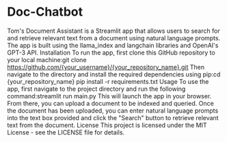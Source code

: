 # Doc-Chatbot
Tom's Document Assistant is a Streamlit app that allows users to search for and retrieve relevant text from a document using natural language prompts. The app is built using the llama_index and langchain libraries and OpenAI's GPT-3 API.
Installation
To run the app, first clone this GitHub repository to your local machine:git clone https://github.com/{your_username}/{your_repository_name}.git
Then navigate to the directory and install the required dependencies using pip:cd {your_repository_name}
pip install -r requirements.txt
Usage
To use the app, first navigate to the project directory and run the following command:streamlit run main.py
This will launch the app in your browser. From there, you can upload a document to be indexed and queried. Once the document has been uploaded, you can enter natural language prompts into the text box provided and click the "Search" button to retrieve relevant text from the document.
License
This project is licensed under the MIT License - see the LICENSE file for details.
